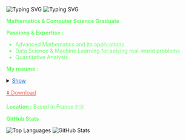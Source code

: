 <p align="left">
  <img src="https://readme-typing-svg.demolab.com?font=Fira+Code&pause=1000&color=66FF66&width=435&lines=Hi,+I'm+Moussa+Kalla" alt="Typing SVG" />
  <img src="https://readme-typing-svg.demolab.com?font=Fira+Code&pause=1000&color=66FF66&width=435&lines=Data+Scientist+•+ML+Engineer" alt="Typing SVG" />
</p>


<p style="color: #66FF66;"><strong>Mathematics &amp; Computer Science Graduate</strong></p>

<p style="color: #66FF66;"><strong>Passions &amp; Expertise :</strong></p>
<ul>
<li style="color: #66FF66;">Advanced Mathematics and its applications</li>
<li style="color: #66FF66;">Data Science &amp; Machine Learning for solving real-world problems</li>
<li style="color: #66FF66;">Quantitative Analysis</li>
</ul>

<p style="color: #66FF66;"><strong>My resume</strong> :</p>

<details>

<summary><font color="#0969DA"><u>Show</u></font></summary>

![Mon CV](https://github.com/Moussa-Kalla/Mes-CVs/blob/main/assets/Mon_CV.png?raw=true)

</details>

<p style="color: #66FF66;"><a href="https://github.com/Moussa-Kalla/Mes-CVs/raw/main/Mon_CV.pdf"><font color="#FF6666">⬇️ Download</font></a></p>

<p style="color: #66FF66;"><strong>Location :</strong> Based in France 🇫🇷</p>

<p style="color: #66FF66;"><strong>GitHub Stats</strong></p>

<div>
<img height="200em" src="https://github-readme-stats.vercel.app/api/top-langs/?username=Moussa-Kalla&layout=compact&langs_count=7&border_color=000000&bg_color=000000&title_color=66FF66&text_color=FF6666&icon_color=66FF66" alt="Top Languages"/>
<img height="200em" src="https://github-readme-stats.vercel.app/api?username=Moussa-Kalla&show_icons=true&border_color=000000&bg_color=000000&title_color=66FF66&icon_color=66FF66&text_color=FF6666&include_all_commits=true&count_private=true" alt="GitHub Stats"/>
</div>
